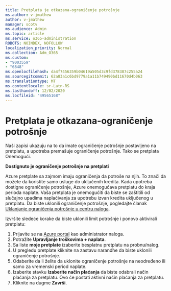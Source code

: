 ```yaml
---
title: Pretplata je otkazana-ograničenje potrošnje
ms.author: v-jmathew
author: v-jmathew
manager: scotv
ms.audience: Admin
ms.topic: article
ms.service: o365-administration
ROBOTS: NOINDEX, NOFOLLOW
localization_priority: Normal
ms.collection: Adm_O365
ms.custom:
- "9003559"
- "6848"
ms.openlocfilehash: da4f7456359b04619a505d3c9fd378387c255a24
ms.sourcegitcommit: 62a83a1c6bd9779a1a11b749490bd11670d4b063
ms.translationtype: MT
ms.contentlocale: sr-Latn-RS
ms.lasthandoff: 12/02/2020
ms.locfileid: "49565168"
---
```

# <a name="subscription-cancelled---legacy---spending-limit"></a>Pretplata je otkazana-ograničenje potrošnje

Naši zapisi ukazuju na to da imate ograničenje potrošnje postavljeno na pretplatu, a upotreba premašuje ograničenje potrošnje. Tako se pretplata Onemogući.

**Dostignuto je ograničenje potrošnje na pretplati**

Azure pretplate sa zajmom imaju ograničenja da potroše na njih. To znači da možete da koristite samo usluge do uključenih kredita. Kada upotreba dostigne ograničenje potrošnje, Azure onemogućava pretplatu do kraja perioda naplate. Vaša pretplata je onemogućiti da biste se zaštitili od slučajno upadima naplaćivanja za upotrebu izvan kredita uključenog u pretplatu. Da biste uklonili ograničenje potrošnje, pogledajte članak [Uklanjanje ograničenja potrošnje u centru naloga](https://docs.microsoft.com/azure/cost-management-billing/manage/spending-limit#remove).

Izvršite sledeće korake da biste uklonili limit potrošnje i ponovo aktivirali pretplatu:

1. Prijavite se na [Azure portal](https://portal.azure.com/) kao administrator naloga.
2. Potražite **Upravljanje troškovima + naplata**.
3. Sa liste **moje pretplate** izaberite besplatnu pretplatu na probnu/nalog.
4. U pregledu pretplate kliknite na zastavu narandћe da biste uklonili ograničenje potrošnje.
5. Odaberite da li želite da uklonite ograničenje potrošnje na neodređeno ili samo za vremenski period naplate.
6. Izaberite stavku **Izaberite način plaćanja** da biste odabrali način plaćanja za pretplatu. Ovo će postati aktivni način plaćanja za pretplatu.
7. Kliknite na dugme **Završi**.
